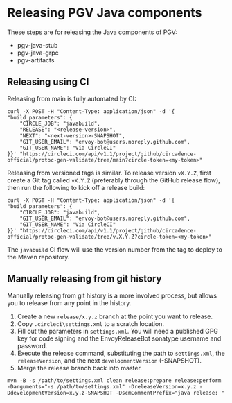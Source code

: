 # Releasing PGV Java components

These steps are for releasing the Java components of PGV:
- pgv-java-stub
- pgv-java-grpc
- pgv-artifacts

## Releasing using CI

Releasing from main is fully automated by CI:
```
curl -X POST -H "Content-Type: application/json" -d '{
"build_parameters": {
    "CIRCLE_JOB": "javabuild", 
    "RELEASE": "<release-version>",
    "NEXT": "<next-version>-SNAPSHOT",
    "GIT_USER_EMAIL": "envoy-bot@users.noreply.github.com",
    "GIT_USER_NAME": "Via CircleCI"
}}' "https://circleci.com/api/v1.1/project/github/circadence-official/protoc-gen-validate/tree/main?circle-token=<my-token>"
```

Releasing from versioned tags is similar. To release version `vX.Y.Z`, first
create a Git tag called `vX.Y.Z` (preferably through the GitHub release flow),
then run the following to kick off a release build:
```
curl -X POST -H "Content-Type: application/json" -d '{
"build_parameters": {
    "CIRCLE_JOB": "javabuild",
    "GIT_USER_EMAIL": "envoy-bot@users.noreply.github.com",
    "GIT_USER_NAME": "Via CircleCI"
}}' "https://circleci.com/api/v1.1/project/github/circadence-official/protoc-gen-validate/tree/v.X.Y.Z?circle-token=<my-token>"
```

The `javabuild` CI flow will use the version number from the tag to deploy to
the Maven repository.

## Manually releasing from git history

Manually releasing from git history is a more involved process, but allows you
to release from any point in the history.

1. Create a new `release/x.y.z` branch at the point you want to release.
1. Copy `.circleci\settings.xml` to a scratch location.
1. Fill out the parameters in `settings.xml`. You will need a published GPG key
   for code signing and the EnvoyReleaseBot sonatype username and password.
1. Execute the release command, substituting the path to `settings.xml`, the
   `releaseVersion`, and the next `developmentVersion` (-SNAPSHOT).
1. Merge the release branch back into master.

```
mvn -B -s /path/to/settings.xml clean release:prepare release:perform -Darguments="-s /path/to/settings.xml" -DreleaseVersion=x.y.z -DdevelopmentVersion=x.y.z-SNAPSHOT -DscmCommentPrefix="java release: "
```
